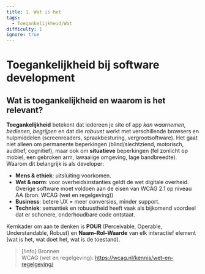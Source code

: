 ```yaml
---
title: 1. Wat is het
tags:
  - Toegankelijkheid/Wat
difficulty: 1
ignore: true
---
```


# Toegankelijkheid bij software development

## Wat is toegankelijkheid en waarom is het relevant?
**Toegankelijkheid** betekent dat iedereen je site of app *kan waarnemen, bedienen, begrijpen* en dat die *robuust* werkt met verschillende browsers en hulpmiddelen (screenreaders, spraakbesturing, vergrootsoftware). Het gaat niet alleen om permanente beperkingen (blind/slechtziend, motorisch, auditief, cognitief), maar ook om **situatieve** beperkingen (fel zonlicht op mobiel, een gebroken arm, lawaaiige omgeving, lage bandbreedte).  
Waarom dit belangrijk is als developer:  
- **Mens & ethiek**: uitsluiting voorkomen.  
- **Wet & norm**: voor overheidsinstanties geldt de wet digitale overheid. Overige software moet voldoen aan de eisen van WCAG 2.1 op niveau AA (bron: WCAG (wet en regelgeving))
- **Business**: betere UX = meer conversies, minder support.  
- **Techniek**: semantiek en robuustheid heeft vaak als bijkomend voordeel dat er schonere, onderhoudbare code ontstaat.

Kernkader om aan te denken is **POUR** (Perceivable, Operable, Understandable, Robust) en **Naam–Rol–Waarde** van elk interactief element (wat is het, wat doet het, wat is de toestand).

> [!info] Bronnen  
> WCAG (wet en regelgeving): https://wcag.nl/kennis/wet-en-regelgeving/